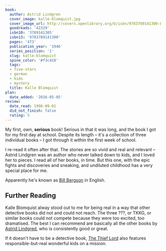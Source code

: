 ```yaml
---
book:
  author: Astrid Lindgren
  cover_image: kalle-blomquist.jpg
  cover_image_url: http://covers.openlibrary.org/b/isbn/9783789141300-L.jpg
  goodreads: '42329'
  isbn10: '3789141305'
  isbn13: '9783789141300'
  pages: '473'
  publication_year: '1946'
  series_position: '1'
  slug: kalle-blomquist
  spine_color: '#f3c410'
  tags:
  - five-stars
  - german
  - kids
  - mystery
  title: Kalle Blomquist
plan:
  date_added: '2016-05-05'
review:
  date_read: 1998-09-01
  did_not_finish: false
  rating: 5
---
```


My first, own, **serious** book! Serious in that it was long, and the book I got for my first day at school. Despite
its length – it's a collection of three individual books – I got through it within the first week of school.

I re-read it often after that. The stories are so vivid and real and relevant – Astrid Lindgren was an author who never
talked down to kids, and I loved her to pieces. I read all of her books, in time. But this one, with the epic fights and
discoveries and sneaking, and undiluted childhood has a very special place for me.

Apparently he's known as [Bill Bergson](https://en.wikipedia.org/wiki/Bill_Bergson) in English.

## Further Reading

Kalle Blomquist alway stood out to me for being real in a way that other detective books did not and could not reach.
The three ???, or TKKG, or similar books could not compete because they were too excited, too dramatised. The best I can
recommend are basically all the other books by [Astrid
Lindgred](https://books.rixx.de/astrid-lindgren/), who is consistently good or great.

If it doesn't have to be a detective book, [The Thief Lord](https://books.rixx.de/2001/herr-der-diebe) also features
responsible-but-real wonderful kids on a mission.
